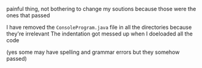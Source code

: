 painful thing, not bothering to change my soutions because those were the ones that passed

I have removed the `ConsoleProgram.java` file in all the directories because they're irrelevant
The indentation got messed up when I doeloaded all the code

(yes some may have spelling and grammar errors but they somehow passed)
